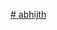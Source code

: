 [# abhijth](https://github-production-user-asset-6210df.s3.amazonaws.com/176289690/415918200-3f2c7947-5ac5-4691-8f0e-81226130d6e6.gif?X-Amz-Algorithm=AWS4-HMAC-SHA256&X-Amz-Credential=AKIAVCODYLSA53PQK4ZA%2F20250305%2Fus-east-1%2Fs3%2Faws4_request&X-Amz-Date=20250305T063727Z&X-Amz-Expires=300&X-Amz-Signature=bd7caa5917f61c6b87891dac7b0929150fafe1dddc0909212f8a149f1d9d0f02&X-Amz-SignedHeaders=host)
